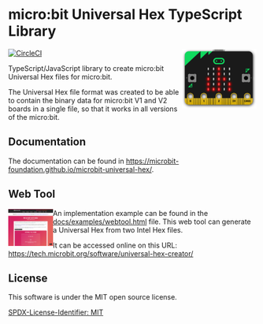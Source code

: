 # micro:bit Universal Hex TypeScript Library

<img width="30%" alt="microbit-universal-hex logo" src="docs/img/microbit-uh-logo.png" align="right">

[![CircleCI](https://circleci.com/gh/microbit-foundation/microbit-universal-hex.svg?style=svg)](https://circleci.com/gh/microbit-foundation/microbit-universal-hex)

TypeScript/JavaScript library to create micro:bit Universal Hex files for
micro:bit.

The Universal Hex file format was created to be able to contain the binary data
for micro:bit V1 and V2 boards in a single file, so that it works in all
versions of the micro:bit.

## Documentation

The documentation can be found in
https://microbit-foundation.github.io/microbit-universal-hex/.

## Web Tool

<img width="18%" alt="microbit-universal-hex logo" src="docs/img/web-tool-screenshot.png" align="left">

An implementation example can be found in the
[docs/examples/webtool.html](docs/examples/webtool.html) file. This web tool can
generate a Universal Hex from two Intel Hex files.

It can be accessed online on this URL:
https://tech.microbit.org/software/universal-hex-creator/

## License

This software is under the MIT open source license.

[SPDX-License-Identifier: MIT](LICENSE.md)

